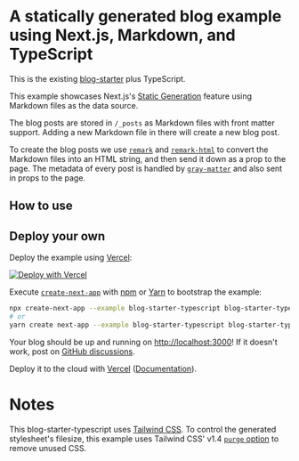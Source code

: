 # A statically generated blog example using Next.js, Markdown, and TypeScript

This is the existing
[blog-starter](https://github.com/vercel/next.js/tree/canary/examples/blog-starter)
plus TypeScript.

This example showcases Next.js's
[Static Generation](https://nextjs.org/docs/basic-features/pages) feature using
Markdown files as the data source.

The blog posts are stored in `/_posts` as Markdown files with front matter
support. Adding a new Markdown file in there will create a new blog post.

To create the blog posts we use [`remark`](https://github.com/remarkjs/remark)
and [`remark-html`](https://github.com/remarkjs/remark-html) to convert the
Markdown files into an HTML string, and then send it down as a prop to the page.
The metadata of every post is handled by
[`gray-matter`](https://github.com/jonschlinkert/gray-matter) and also sent in
props to the page.

## How to use

## Deploy your own

Deploy the example using
[Vercel](https://vercel.com?utm_source=github&utm_medium=readme&utm_campaign=next-example):

[![Deploy with Vercel](https://vercel.com/button)](https://vercel.com/import/git?c=1&s=https://github.com/vercel/next.js/tree/canary/examples/blog-starter-typescript)

Execute
[`create-next-app`](https://github.com/vercel/next.js/tree/canary/packages/create-next-app)
with [npm](https://docs.npmjs.com/cli/init) or
[Yarn](https://yarnpkg.com/lang/en/docs/cli/create/) to bootstrap the example:

```bash
npx create-next-app --example blog-starter-typescript blog-starter-typescript-app
# or
yarn create next-app --example blog-starter-typescript blog-starter-typescript-app
```

Your blog should be up and running on
[http://localhost:3000](http://localhost:3000)! If it doesn't work, post on
[GitHub discussions](https://github.com/vercel/next.js/discussions).

Deploy it to the cloud with
[Vercel](https://vercel.com/import?filter=next.js&utm_source=github&utm_medium=readme&utm_campaign=next-example)
([Documentation](https://nextjs.org/docs/deployment)).

# Notes

This blog-starter-typescript uses [Tailwind CSS](https://tailwindcss.com). To
control the generated stylesheet's filesize, this example uses Tailwind CSS'
v1.4
[`purge` option](https://tailwindcss.com/docs/controlling-file-size/#removing-unused-css)
to remove unused CSS.
